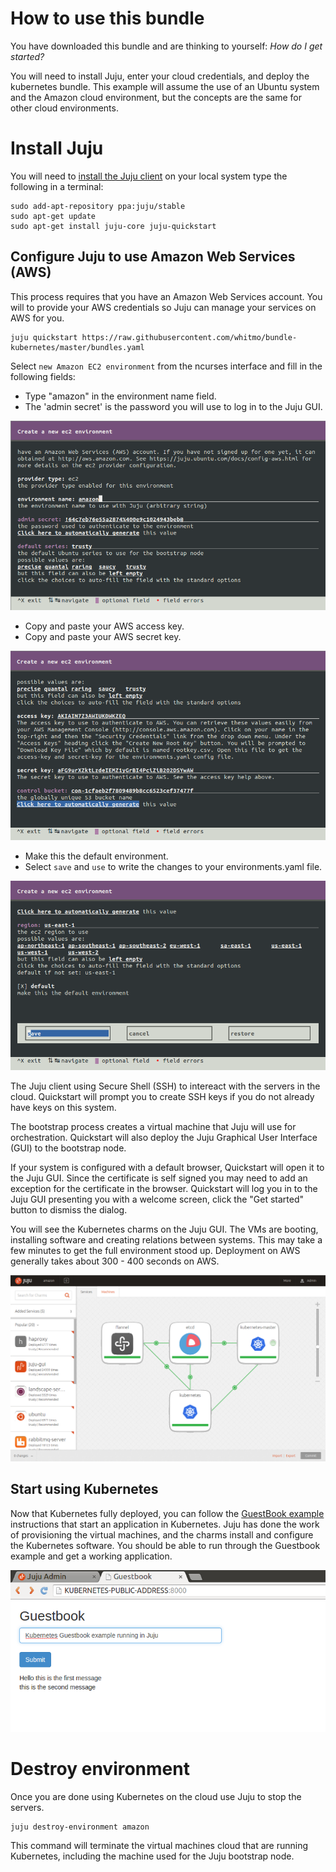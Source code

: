 # How to use this bundle

You have downloaded this bundle and are thinking to yourself: *How do
I get started?*

You will need to install Juju, enter your cloud credentials, and
deploy the kubernetes bundle.  This example will assume the use of an
Ubuntu system and the Amazon cloud environment, but the concepts are
the same for other cloud environments.

# Install Juju

You will need to
[install the Juju client](https://juju.ubuntu.com/install) on your
local system type the following in a terminal:

    sudo add-apt-repository ppa:juju/stable
    sudo apt-get update
    sudo apt-get install juju-core juju-quickstart

## Configure Juju to use Amazon Web Services (AWS)

This process requires that you have an Amazon Web Services account.
You will to provide your AWS credentials so Juju can manage your
services on AWS for you.

    juju quickstart https://raw.githubusercontent.com/whitmo/bundle-kubernetes/master/bundles.yaml

Select `new Amazon EC2 environment` from the ncurses interface and
fill in the following fields:

- Type "amazon" in the environment name field.
- The 'admin secret' is the password you will use to log in to the
  Juju GUI.

![juju quickstart1](images/quickstart1.png)

- Copy and paste your AWS access key.
- Copy and paste your AWS secret key.

![juju quickstart2](images/quickstart2.png)

- Make this the default environment.
- Select `save` and `use` to write the changes to your
  environments.yaml file.

![juju quickstart3](images/quickstart3.png)

The Juju client using Secure Shell (SSH) to intereact with the servers
in the cloud.  Quickstart will prompt you to create SSH keys if you do
not already have keys on this system.

The bootstrap process creates a virtual machine that Juju will use
for orchestration.  Quickstart will also deploy the Juju Graphical
User Interface (GUI) to the bootstrap node.

If your system is configured with a default browser, Quickstart will
open it to the Juju GUI.  Since the certificate is self signed you may
need to add an exception for the certificate in the browser.
Quickstart will log you in to the Juju GUI presenting you with a
welcome screen, click the "Get started" button to dismiss the dialog.

You will see the Kubernetes charms on the Juju GUI. The VMs are
booting, installing software and creating relations between systems.
This may take a few minutes to get the full environment stood up.
Deployment on AWS generally takes about 300 - 400 seconds on AWS.

![juju gui](images/kubernetes-bundle-juju-gui.png)

## Start using Kubernetes

Now that Kubernetes fully deployed, you can follow the
[GuestBook example](Guestbook_how_to.md) instructions that start an
application in Kubernetes. Juju has done the work of provisioning the
virtual machines, and the charms install and configure the Kubernetes
software.  You should be able to run through the Guestbook example and
get a working application.

![kubernetes guestbook example](images/guestbook.png)

# Destroy environment

Once you are done using Kubernetes on the cloud use Juju to stop
the servers.

    juju destroy-environment amazon

This command will terminate the virtual machines cloud that are running
Kubernetes, including the machine used for the Juju bootstrap node.
